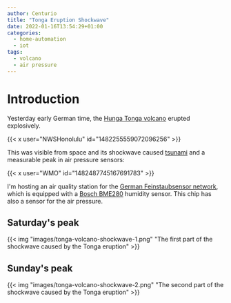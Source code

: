 ```yaml
---
author: Centurio
title: "Tonga Eruption Shockwave"
date: 2022-01-16T13:54:29+01:00
categories:
  - home-automation
  - iot
tags:
  - volcano
  - air pressure
---
```

# Introduction
Yesterday early German time, the [Hunga Tonga volcano](https://en.wikipedia.org/wiki/Hunga_Tonga) erupted explosively.

{{< x user="NWSHonolulu" id="1482255559072096256" >}}

This was visible from space and its shockwave caused [tsunami](https://www.bbc.com/news/world-asia-60007119) and a measurable peak in air pressure sensors:

{{< x user="WMO" id="1482487745167691783" >}}

I'm hosting an air quality station for the [German Feinstaubsensor network](https://sensor.community/en/), which is equipped with a [Bosch BME280](https://www.bosch-sensortec.com/products/environmental-sensors/humidity-sensors-bme280/) humidity sensor. This chip has also a sensor for the air pressure.

## Saturday's peak
{{< img "images/tonga-volcano-shockwave-1.png" "The first part of the shockwave caused by the Tonga eruption" >}}

## Sunday's peak
{{< img "images/tonga-volcano-shockwave-2.png" "The second part of the shockwave caused by the Tonga eruption" >}}
